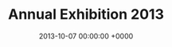 ---
title: Annual Exhibition 2013
image_path: ""
summary: Our annual exhibition at the James Reckitt Exhibition Room in Hull Central Library.
dates: October 7-18
date: 2013-10-07 00:00:00 +0000
---